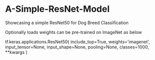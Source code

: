 # A-Simple-ResNet-Model
Showcasing a simple ResNet50 for Dog Breed Classification

Optionally loads weights can be pre-trained on ImageNet as below

tf.keras.applications.ResNet50(
    include_top=True, weights='imagenet', input_tensor=None, input_shape=None,
    pooling=None, classes=1000, **kwargs
)
